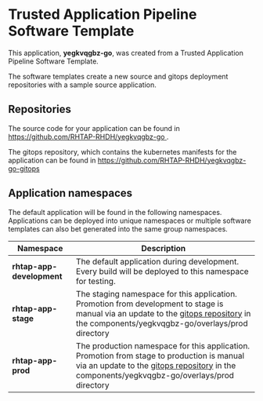 # Trusted Application Pipeline Software Template

This application, **yegkvqgbz-go**, was created from a Trusted Application Pipeline Software Template.

The software templates create a new source and gitops deployment repositories with a sample source application. 

## Repositories

The source code for your application can be found in [https://github.com/RHTAP-RHDH/yegkvqgbz-go ](https://github.com/RHTAP-RHDH/yegkvqgbz-go ).
 
The gitops repository, which contains the kubernetes manifests for the application can be found in 
[https://github.com/RHTAP-RHDH/yegkvqgbz-go-gitops ](https://github.com/RHTAP-RHDH/yegkvqgbz-go-gitops ) 

## Application namespaces 

The default application will be found in the following namespaces. Applications can be deployed into unique namespaces or multiple software templates can also bet generated into the same group namespaces.  

|  Namespace   |  Description   |  
| -------- | -------- |   
| **rhtap-app-development** | The default application during development. Every build will be deployed to this namespace for testing. | 
| **rhtap-app-stage** | The staging namespace for this application. Promotion from development to stage is manual via an update to the [gitops repository](https://github.com/RHTAP-RHDH/yegkvqgbz-go-gitops ) in the components/yegkvqgbz-go/overlays/prod directory |  
| **rhtap-app-prod** | The production namespace for this application. Promotion from stage to production is manual via an update to the [gitops repository](https://github.com/RHTAP-RHDH/yegkvqgbz-go-gitops ) in the components/yegkvqgbz-go/overlays/prod directory | 